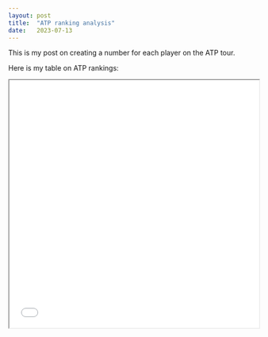 ```yaml
---
layout: post
title:  "ATP ranking analysis"
date:   2023-07-13
---
```


This is my post on creating a number for each player on the ATP tour.

Here is my table on ATP rankings:

<iframe src="/_scripts/html/elo_ranking_adjusted.html" width="100%" height="500"></iframe>
